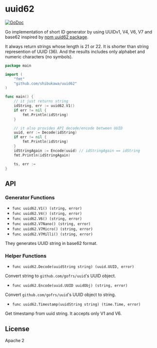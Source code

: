 # uuid62

[![GoDoc](http://godoc.org/github.com/shibukawa/uuid62?status.svg)](http://godoc.org/github.com/shibukawa/uuid62)

Go implementation of short ID generator by using UUIDv1, V4, V6, V7 and base62 inspired by [npm uuid62 package](https://www.npmjs.com/package/uuid62).

It always return strings whose length is 21 or 22. It is shorter than string represention of UUID (36).
And the results includes only alphabet and numeric characters (no symbols).

```go
package main

import (
	"fmt"
	"github.com/shibukawa/uuid62"
)

func main() {
	// it just returns string
	idString, err := uuid62.V1()
	if err != nil {
		fmt.Println(idString)
	}

	// it also provides API decode/encode between UUID
	uuid, err := Decode(idString)
	if err != nil {
		fmt.Println(idString)
	}
	idStringAgain := Encode(uuid) // idStringAgain == idString
	fmt.Println(idStringAgain)

	ts, err :=
}
```

## API

### Generator Functions

- `func uuid62.V1() (string, error)`
- `func uuid62.V4() (string, error)`
- `func uuid62.V6() (string, error)`
- `func uuid62.V7Nano() (string, error)`
- `func uuid62.V7Micro() (string, error)`
- `func uuid62.V7Milli() (string, error)`

They generates UUID string in base62 format.

### Helper Functions

- `func uuid62.Decode(uuidString string) (uuid.UUID, error)`

Convert string to `github.com/gofrs/uuid`'s UUID object.

- `func uuid62.Encode(uuid.UUID uuidObj) (string, error)`

Convert `github.com/gofrs/uuid`'s UUID object to string.

- `func uuid62.Timestamp(uuidString string) (time.Time, error)`

Get timestamp from uuid string. It accepts only V1 and V6.

## License

Apache 2
